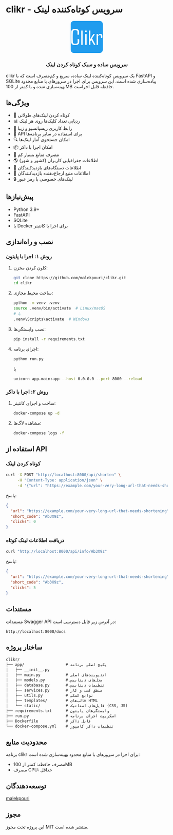 # clikr - سرویس کوتاه‌کننده لینک

<div align="center">
  <img src="app/static/favicon/android-chrome-192x192.png" alt="clikr logo" width="100" />
  <h3>سرویس ساده و سبک کوتاه کردن لینک</h3>
</div>

clikr یک سرویس کوتاه‌کننده لینک ساده، سریع و کم‌مصرف است که با FastAPI و SQLite پیاده‌سازی شده است. این سرویس برای اجرا در سرورهای با منابع محدود بهینه‌سازی شده و با کمتر از 100MB حافظه قابل اجراست.

## ویژگی‌ها

- 🚀 کوتاه کردن لینک‌های طولانی
- 📊 ردیابی تعداد کلیک‌ها روی هر لینک
- 📱 رابط کاربری ریسپانسیو و زیبا
- 🔌 API برای استفاده در سایر برنامه‌ها
- 🔍 امکان جستجوی آمار لینک‌ها
- 📦 امکان اجرا با داکر
- 💾 مصرف منابع بسیار کم
- 🌎 اطلاعات جغرافیایی کاربران (کشور و شهر)
- 📱 اطلاعات دستگاه‌های بازدیدکنندگان
- 🔎 اطلاعات منبع ارجاع‌دهنده بازدیدکنندگان
- 🔒 لینک‌های خصوصی با رمز عبور

## پیش‌نیازها

- Python 3.9+
- FastAPI
- SQLite
- یا Docker برای اجرا با کانتینر

## نصب و راه‌اندازی

### روش ۱: اجرا با پایتون

1. کلون کردن مخزن:
   ```bash
   git clone https://github.com/malekpouri/clikr.git
   cd clikr
   ```

2. ساخت محیط مجازی:
   ```bash
   python -m venv .venv
   source .venv/bin/activate  # Linux/macOS
   # یا
   .venv\Scripts\activate  # Windows
   ```

3. نصب وابستگی‌ها:
   ```bash
   pip install -r requirements.txt
   ```

4. اجرای برنامه:
   ```bash
   python run.py
   ```
   یا
   ```bash
   uvicorn app.main:app --host 0.0.0.0 --port 8000 --reload
   ```

### روش ۲: اجرا با داکر

1. ساخت و اجرای کانتینر:
   ```bash
   docker-compose up -d
   ```

2. مشاهده لاگ‌ها:
   ```bash
   docker-compose logs -f
   ```

## استفاده از API

### کوتاه کردن لینک

```bash
curl -X POST "http://localhost:8000/api/shorten" \
     -H "Content-Type: application/json" \
     -d '{"url": "https://example.com/your-very-long-url-that-needs-shortening"}'
```

پاسخ:
```json
{
  "url": "https://example.com/your-very-long-url-that-needs-shortening",
  "short_code": "Ab3X9z",
  "clicks": 0
}
```

### دریافت اطلاعات لینک کوتاه

```bash
curl "http://localhost:8000/api/info/Ab3X9z"
```

پاسخ:
```json
{
  "url": "https://example.com/your-very-long-url-that-needs-shortening",
  "short_code": "Ab3X9z",
  "clicks": 5
}
```

## مستندات

مستندات Swagger API در آدرس زیر قابل دسترسی است:
```
http://localhost:8000/docs
```

## ساختار پروژه

```
clikr/
├── app/                  # پکیج اصلی برنامه
│   ├── __init__.py
│   ├── main.py           # اندپوینت‌های اصلی
│   ├── models.py         # مدل‌های دیتابیس
│   ├── database.py       # تنظیمات دیتابیس
│   ├── services.py       # منطق کسب و کار
│   ├── utils.py          # توابع کمکی
│   ├── templates/        # قالب‌های HTML
│   └── static/           # فایل‌های استاتیک (CSS, JS)
├── requirements.txt      # وابستگی‌های پایتون
├── run.py                # اسکریپت اجرای برنامه
├── Dockerfile            # فایل داکر
└── docker-compose.yml    # تنظیمات داکر کامپوز
```

## محدودیت منابع

برنامه clikr برای اجرا در سرورهای با منابع محدود بهینه‌سازی شده است:
- مصرف حافظه: کمتر از 100MB
- مصرف CPU: حداقل

## توسعه‌دهندگان

[malekpouri](https://github.com/malekpouri)

## مجوز

این پروژه تحت مجوز MIT منتشر شده است.